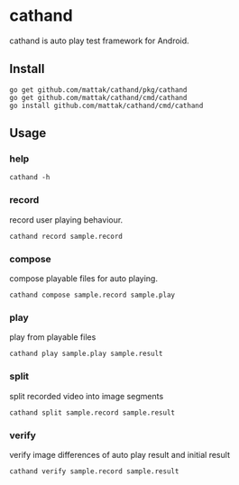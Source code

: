 # cathand

cathand is auto play test framework for Android.

## Install

```shell-session
go get github.com/mattak/cathand/pkg/cathand
go get github.com/mattak/cathand/cmd/cathand
go install github.com/mattak/cathand/cmd/cathand
```

## Usage

### help

```shell-session
cathand -h
```

### record

record user playing behaviour.

```shell-session
cathand record sample.record
```

### compose 

compose playable files for auto playing.

```shell-session
cathand compose sample.record sample.play
```

### play

play from playable files

```shell-session
cathand play sample.play sample.result
```

### split

split recorded video into image segments

```shell-session
cathand split sample.record sample.result
```

### verify

verify image differences of auto play result and initial result

```shell-session
cathand verify sample.record sample.result
```

